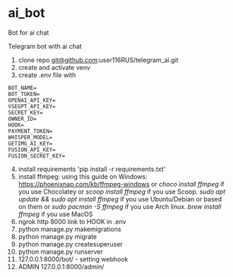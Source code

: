 # ai_bot
Bot for ai chat

Telegram bot with ai chat

1. clone repo git@github.com:user116RUS/telegram_ai.git
2. create and activate venv
3. create .env file with 
```python3
BOT_NAME=
BOT_TOKEN=
OPENAI_API_KEY=
VSEGPT_API_KEY=
SECRET_KEY=
OWNER_ID=
HOOK=
PAYMENT_TOKEN=
WHISPER_MODEL=
GETIMG_AI_KEY=
FUSION_API_KEY=
FUSION_SECRET_KEY=
```
4. install requirements 'pip install -r requirements.txt'
5. install ffmpeg:
    using this guide on Windows: https://phoenixnap.com/kb/ffmpeg-windows or
  *choco install ffmpeg* if you use Chocolatey or
  *scoop install ffmpeg* if you use Scoop.
    *sudo apt update && sudo apt install ffmpeg* if you use Ubuntu/Debian or based on them or
  *sudo pacman -S ffmpeg* if you use Arch linux.
    *brew install ffmpeg* if you use MacOS
7. ngrok http 8000 link to HOOK in .env
8. python manage.py makemigrations
9. python manage.py migrate
10. python manage.py createsuperuser
11. python manage.py runserver
12. 127.0.0.1:8000/bot/  - setting webhook
13. ADMIN 127.0.0.1:8000/admin/
